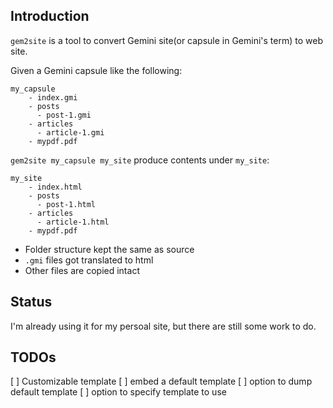 ## Introduction
`gem2site` is a tool to convert Gemini site(or capsule in Gemini's term) to web site.

Given a Gemini capsule like the following:
```
my_capsule
    - index.gmi
    - posts
      - post-1.gmi
    - articles
      - article-1.gmi
    - mypdf.pdf
```

`gem2site my_capsule my_site` produce contents under `my_site`:
```
my_site
    - index.html
    - posts
      - post-1.html
    - articles
      - article-1.html
    - mypdf.pdf
```

* Folder structure kept the same as source
* `.gmi` files got translated to html
* Other files are copied intact

## Status
I'm already using it for my persoal site, but there are still some work to do.

## TODOs
[ ] Customizable template
  [ ] embed a default template
  [ ] option to dump default template
  [ ] option to specify template to use
